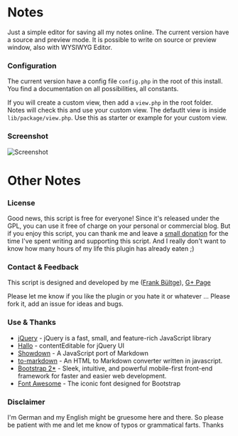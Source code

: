 # Notes
Just a simple editor for saving all my notes online.
The current version have a source and preview mode. It is possible to write on source or preview window, also with WYSIWYG Editor.

### Configuration
The current version have a config file `config.php` in the root of this install.
You find a documentation on all possibilities, all constants.

If you will create a custom view, then add a `view.php` in the root folder. Notes will check this and use your custom view. The defautlt view is inside `lib/package/view.php`. Use this as starter or example for your custom view.

### Screenshot
![Screenshot](https://raw.github.com/bueltge/Notes/master/assets/screenshot.png "A screenshot")

# Other Notes

### License
Good news, this script is free for everyone! Since it's released under the GPL, you can use it free of charge on your personal or commercial blog. But if you enjoy this script, you can thank me and leave a [small donation](http://bueltge.de/wunschliste/) for the time I've spent writing and supporting this script. And I really don't want to know how many hours of my life this plugin has already eaten ;)

### Contact & Feedback
This script is designed and developed by me ([Frank Bültge](http://bueltge.de)), [G+ Page](https://plus.google.com/111291152590065605567/about?rel=author)

Please let me know if you like the plugin or you hate it or whatever ... Please fork it, add an issue for ideas and bugs.

### Use & Thanks
 * [jQuery](http://jquery.com/) - jQuery is a fast, small, and feature-rich JavaScript library
 * [Hallo](http://hallojs.org/) - contentEditable for jQuery UI 
 * [Showdown](https://github.com/coreyti/showdown) - A JavaScript port of Markdown
 * [to-markdown](http://domchristie.github.io/to-markdown/) - An HTML to Markdown converter written in javascript.
 * [Bootstrap 2*](http://getbootstrap.com/) - Sleek, intuitive, and powerful mobile-first front-end framework for faster and easier web development.
 * [Font Awesome](http://fortawesome.github.io/Font-Awesome/) - The iconic font designed for Bootstrap

### Disclaimer
I'm German and my English might be gruesome here and there. So please be patient with me and let me know of typos or grammatical farts. Thanks